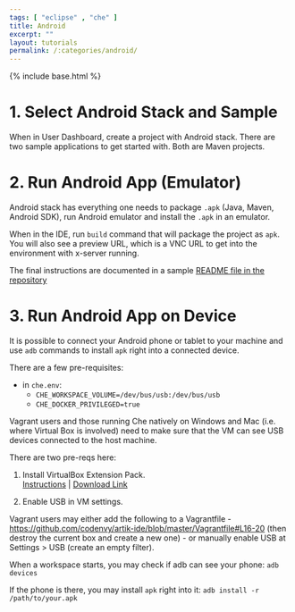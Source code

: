 ```yaml
---
tags: [ "eclipse" , "che" ]
title: Android
excerpt: ""
layout: tutorials
permalink: /:categories/android/
---
```

{% include base.html %}

# 1. Select Android Stack and Sample  
When in User Dashboard, create a project with Android stack. There are two sample applications to get started with. Both are Maven projects.

# 2. Run Android App (Emulator)  
Android stack has everything one needs to package `.apk` (Java, Maven, Android SDK), run Android emulator and install the `.apk` in an emulator.

When in the IDE, run `build` command that will package the project as `apk`. You will also see a preview URL, which is a VNC URL to get into the environment with x-server running.

The final instructions are documented in a sample [README file in the repository](https://github.com/che-samples/mobile-android-hello-world/blob/master/README.md)

# 3. Run Android App on Device  
It is possible to connect your Android phone or tablet to your machine and use `adb` commands to install `apk` right into a connected device.

There are a few pre-requisites:

* in `che.env`:
  - `CHE_WORKSPACE_VOLUME=/dev/bus/usb:/dev/bus/usb`
  - `CHE_DOCKER_PRIVILEGED=true`

Vagrant users and those running Che natively on Windows and Mac (i.e. where Virtual Box is involved) need to make sure that the VM can see USB devices connected to the host machine.

There are two pre-reqs here:

1. Install VirtualBox Extension Pack.  
 [Instructions](http://www.htpcbeginner.com/install-virtualbox-extension-pack-on-linux-windows/) | [Download Link](http://download.virtualbox.org/virtualbox/5.0.16/Oracle_VM_VirtualBox_Extension_Pack-5.0.16.vbox-extpack)

2. Enable USB in VM settings.  

Vagrant users may either add the following to a Vagrantfile - https://github.com/codenvy/artik-ide/blob/master/Vagrantfile#L16-20 (then destroy the current box and create a new one) - or manually enable USB at Settings > USB (create an empty filter).

When a workspace starts, you may check if adb can see your phone:
`adb devices`

If the phone is there, you may install `apk` right into it:
`adb install -r /path/to/your.apk`
